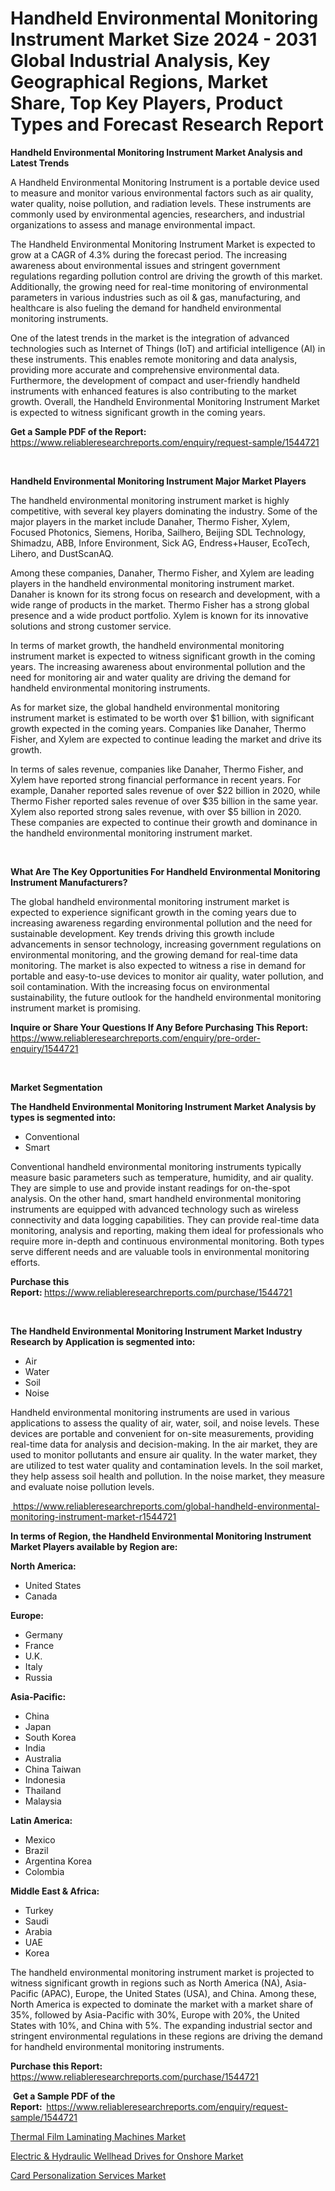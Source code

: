 <p><h1>Handheld Environmental Monitoring Instrument Market Size 2024 - 2031 Global Industrial Analysis, Key Geographical Regions, Market Share, Top Key Players, Product Types and Forecast Research Report</h1></p><p><strong>Handheld Environmental Monitoring Instrument Market Analysis and Latest Trends</strong></p>
<p><p>A Handheld Environmental Monitoring Instrument is a portable device used to measure and monitor various environmental factors such as air quality, water quality, noise pollution, and radiation levels. These instruments are commonly used by environmental agencies, researchers, and industrial organizations to assess and manage environmental impact.</p><p>The Handheld Environmental Monitoring Instrument Market is expected to grow at a CAGR of 4.3% during the forecast period. The increasing awareness about environmental issues and stringent government regulations regarding pollution control are driving the growth of this market. Additionally, the growing need for real-time monitoring of environmental parameters in various industries such as oil & gas, manufacturing, and healthcare is also fueling the demand for handheld environmental monitoring instruments.</p><p>One of the latest trends in the market is the integration of advanced technologies such as Internet of Things (IoT) and artificial intelligence (AI) in these instruments. This enables remote monitoring and data analysis, providing more accurate and comprehensive environmental data. Furthermore, the development of compact and user-friendly handheld instruments with enhanced features is also contributing to the market growth. Overall, the Handheld Environmental Monitoring Instrument Market is expected to witness significant growth in the coming years.</p></p>
<p><strong>Get a Sample PDF of the Report:&nbsp;</strong> <a href="https://www.reliableresearchreports.com/enquiry/request-sample/1544721">https://www.reliableresearchreports.com/enquiry/request-sample/1544721</a></p>
<p>&nbsp;</p>
<p><strong>Handheld Environmental Monitoring Instrument Major Market Players</strong></p>
<p><p>The handheld environmental monitoring instrument market is highly competitive, with several key players dominating the industry. Some of the major players in the market include Danaher, Thermo Fisher, Xylem, Focused Photonics, Siemens, Horiba, Sailhero, Beijing SDL Technology, Shimadzu, ABB, Infore Environment, Sick AG, Endress+Hauser, EcoTech, Lihero, and DustScanAQ.</p><p>Among these companies, Danaher, Thermo Fisher, and Xylem are leading players in the handheld environmental monitoring instrument market. Danaher is known for its strong focus on research and development, with a wide range of products in the market. Thermo Fisher has a strong global presence and a wide product portfolio. Xylem is known for its innovative solutions and strong customer service.</p><p>In terms of market growth, the handheld environmental monitoring instrument market is expected to witness significant growth in the coming years. The increasing awareness about environmental pollution and the need for monitoring air and water quality are driving the demand for handheld environmental monitoring instruments.</p><p>As for market size, the global handheld environmental monitoring instrument market is estimated to be worth over $1 billion, with significant growth expected in the coming years. Companies like Danaher, Thermo Fisher, and Xylem are expected to continue leading the market and drive its growth.</p><p>In terms of sales revenue, companies like Danaher, Thermo Fisher, and Xylem have reported strong financial performance in recent years. For example, Danaher reported sales revenue of over $22 billion in 2020, while Thermo Fisher reported sales revenue of over $35 billion in the same year. Xylem also reported strong sales revenue, with over $5 billion in 2020. These companies are expected to continue their growth and dominance in the handheld environmental monitoring instrument market.</p></p>
<p>&nbsp;</p>
<p><strong>What Are The Key Opportunities For Handheld Environmental Monitoring Instrument Manufacturers?</strong></p>
<p><p>The global handheld environmental monitoring instrument market is expected to experience significant growth in the coming years due to increasing awareness regarding environmental pollution and the need for sustainable development. Key trends driving this growth include advancements in sensor technology, increasing government regulations on environmental monitoring, and the growing demand for real-time data monitoring. The market is also expected to witness a rise in demand for portable and easy-to-use devices to monitor air quality, water pollution, and soil contamination. With the increasing focus on environmental sustainability, the future outlook for the handheld environmental monitoring instrument market is promising.</p></p>
<p><strong>Inquire or Share Your Questions If Any Before Purchasing This Report:</strong> <a href="https://www.reliableresearchreports.com/enquiry/pre-order-enquiry/1544721">https://www.reliableresearchreports.com/enquiry/pre-order-enquiry/1544721</a></p>
<p>&nbsp;</p>
<p><strong>Market Segmentation</strong></p>
<p><strong>The Handheld Environmental Monitoring Instrument Market Analysis by types is segmented into:</strong></p>
<p><ul><li>Conventional</li><li>Smart</li></ul></p>
<p><p>Conventional handheld environmental monitoring instruments typically measure basic parameters such as temperature, humidity, and air quality. They are simple to use and provide instant readings for on-the-spot analysis. On the other hand, smart handheld environmental monitoring instruments are equipped with advanced technology such as wireless connectivity and data logging capabilities. They can provide real-time data monitoring, analysis and reporting, making them ideal for professionals who require more in-depth and continuous environmental monitoring. Both types serve different needs and are valuable tools in environmental monitoring efforts.</p></p>
<p><strong>Purchase this Report:&nbsp;</strong><a href="https://www.reliableresearchreports.com/purchase/1544721">https://www.reliableresearchreports.com/purchase/1544721</a></p>
<p>&nbsp;</p>
<p><strong>The Handheld Environmental Monitoring Instrument Market Industry Research by Application is segmented into:</strong></p>
<p><ul><li>Air</li><li>Water</li><li>Soil</li><li>Noise</li></ul></p>
<p><p>Handheld environmental monitoring instruments are used in various applications to assess the quality of air, water, soil, and noise levels. These devices are portable and convenient for on-site measurements, providing real-time data for analysis and decision-making. In the air market, they are used to monitor pollutants and ensure air quality. In the water market, they are utilized to test water quality and contamination levels. In the soil market, they help assess soil health and pollution. In the noise market, they measure and evaluate noise pollution levels.</p></p>
<p><a href="https://www.reliableresearchreports.com/global-handheld-environmental-monitoring-instrument-market-r1544721">&nbsp;https://www.reliableresearchreports.com/global-handheld-environmental-monitoring-instrument-market-r1544721</a></p>
<p><strong>In terms of Region, the Handheld Environmental Monitoring Instrument Market Players available by Region are:</strong></p>
<p>
    <p> <strong> North America: </strong>
        <ul>
            <li>United States</li>
            <li>Canada</li>
        </ul>
        </p> 
    <p> <strong> Europe: </strong>
        <ul>
            <li>Germany</li>
            <li>France</li>
            <li>U.K.</li>
            <li>Italy</li>
            <li>Russia</li>
        </ul>
        </p> 
    <p> <strong> Asia-Pacific: </strong>
        <ul>
            <li>China</li>
            <li>Japan</li>
            <li>South Korea</li>
            <li>India</li>
            <li>Australia</li>
            <li>China Taiwan</li>
            <li>Indonesia</li>
            <li>Thailand</li>
            <li>Malaysia</li>
        </ul>
        </p> 
    <p> <strong> Latin America: </strong>
        <ul>
            <li>Mexico</li>
            <li>Brazil</li>
            <li>Argentina Korea</li>
            <li>Colombia</li>
        </ul>
        </p> 
    <p> <strong> Middle East & Africa: </strong>
        <ul>
            <li>Turkey</li>
            <li>Saudi</li>
            <li>Arabia</li>
            <li>UAE</li>
            <li>Korea</li>
        </ul>
    </p>
    </p>
<p><p>The handheld environmental monitoring instrument market is projected to witness significant growth in regions such as North America (NA), Asia-Pacific (APAC), Europe, the United States (USA), and China. Among these, North America is expected to dominate the market with a market share of 35%, followed by Asia-Pacific with 30%, Europe with 20%, the United States with 10%, and China with 5%. The expanding industrial sector and stringent environmental regulations in these regions are driving the demand for handheld environmental monitoring instruments.</p></p>
<p><strong>Purchase this Report: </strong><a href="https://www.reliableresearchreports.com/purchase/1544721">https://www.reliableresearchreports.com/purchase/1544721</a></p>
<p>&nbsp;<strong>Get a Sample PDF of the Report:&nbsp;&nbsp;</strong><a href="https://www.reliableresearchreports.com/enquiry/request-sample/1544721">https://www.reliableresearchreports.com/enquiry/request-sample/1544721</a></p>
<p><strong></strong></p>
<p><p><a href="https://github.com/markusgodoy/Market-Research-Report-List-3/blob/main/thermal-film-laminating-machines-market.md">Thermal Film Laminating Machines Market</a></p><p><a href="https://github.com/luckyshygirl/Market-Research-Report-List-4/blob/main/electric-hydraulic-wellhead-drives-for-onshore-market.md">Electric & Hydraulic Wellhead Drives for Onshore Market</a></p><p><a href="https://view.publitas.com/reportprime-1/card-personalization-services-market-trends-and-market-analysis-forecasted-for-period-2024-2031/">Card Personalization Services Market</a></p></p>